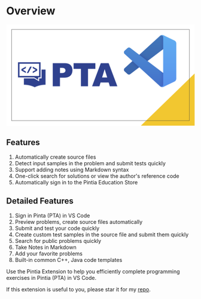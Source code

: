 # Overview

![VSCode Pintia Logo](../imgs/vscode-pintia-logo.png)

## Features

1. Automatically create source files
2. Detect input samples in the problem and submit tests quickly
3. Support adding notes using Markdown syntax
4. One-click search for solutions or view the author's reference code
5. Automatically sign in to the Pintia Education Store

## Detailed Features

1. Sign in Pinta (PTA) in VS Code
2. Preview problems, create source files automatically
3. Submit and test your code quickly
4. Create custom test samples in the source file and submit them quickly
5. Search for public problems quickly
6. Take Notes in Markdown
7. Add your favorite problems
8. Built-in common C++, Java code templates

Use the Pintia Extension to help you efficiently complete programming exercises in Pintia (PTA) in VS Code.

If this extension is useful to you, please star it for my [repo](https://github.com/jinzcdev/vscode-pintia).
